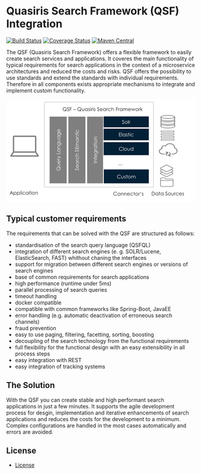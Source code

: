 # Quasiris Search Framework (QSF) Integration

[![Build Status](https://travis-ci.org/quasiris/qsf-integration.svg?branch=master)](https://travis-ci.org/quasiris/qsf-integration)
[![Coverage Status](https://coveralls.io/repos/github/quasiris/qsf-integration/badge.svg?branch=master)](https://coveralls.io/github/quasiris/qsf-integration?branch=master)
[![Maven Central](https://img.shields.io/maven-central/v/com.quasiris.qsf/qsf-integration?color=brightgreen)](https://search.maven.org/search?q=a:qsf-integration)

The QSF (Quasiris Search Framework) offers a flexible framework to easily create search services and applications.
It coveres the main functionality of typical requirements for search applications in the context of a microservice architectures and reduced the costs and risks.
QSF offers the possibility to use standards and extend the standards with individual requirements.
Therefore in all components exists appropriate mechanisms to integrate and implement custom functionality.

![QSF overview](doc/img/qsf-overview.png)

## Typical customer requirements

The requirements that can be solved with the QSF are structured as follows:
- standardisation of the search query language (QSFQL)
- integration of different search engines (e. g. SOLR/Lucene, ElasticSearch, FAST) whithout chaning the interfaces
- support for migration between different search engines or versions of search engines
- base of common requirements for search applications
- high performance (runtime under 5ms)
- parallel processing of search queries
- timeout handling
- docker compatible
- compatible with common frameworks like Spring-Boot, JavaEE
- error handling (e.g. automatic deactivation of erroneous search channels)
- fraud prevention
- easy to use paging, filtering, facetting, sorting, boosting
- decoupling of the search technology from the functional requirements
- full flexibility for the functional design with an easy extensibility in all process steps
- easy integration with REST
- easy integration of tracking systems


## The Solution
With the QSF you can create stable and high performant search applications in just a few minutes.
It supports the agile development process for desgin, implementation and iterative enhancements of search applications and reduces the costs for the development to a minimum.
Complex configurations are handled in the most cases automatically and errors are avoided.

## License
- [License](LICENSE)
